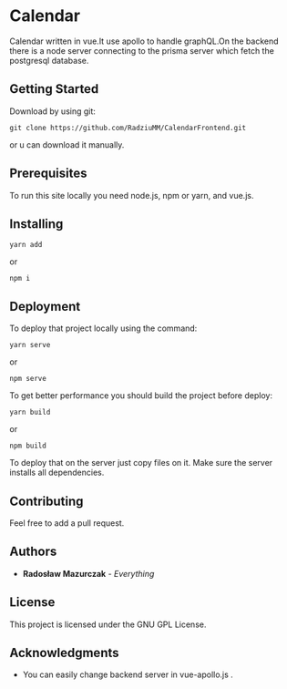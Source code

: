 # Calendar
Calendar written in vue.It use apollo to handle graphQL.On the backend there is a node server connecting to the prisma server which fetch the postgresql database.
## Getting Started
Download by using git:
```
git clone https://github.com/RadziuMM/CalendarFrontend.git
```
or u can download it manually.

## Prerequisites
To run this site locally you need node.js, npm or yarn, and vue.js.
## Installing
```
yarn add
```
or 
```
npm i
```
## Deployment
To deploy that project locally using the command:
```
yarn serve
``` 
or 
```
npm serve
```
To get better performance you should build the project before deploy:
```
yarn build
```
or
```
npm build
```
To deploy that on the server just copy files on it. Make sure the server installs all dependencies.
## Contributing
Feel free to add a pull request.

## Authors
* **Radosław Mazurczak** - *Everything* 
## License
This project is licensed under the GNU GPL License.
## Acknowledgments
* You can easily change backend server in vue-apollo.js .

